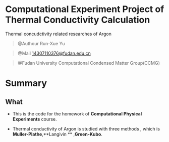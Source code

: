 # Computational Experiment Project of Thermal Conductivity Calculation

Thermal concudctivity related researches of Argon

> @Authour Run-Xue Yu

> @Mail  14307110376@fudan.edu.cn

> @Fudan University Computational Condensed Matter Group(CCMG)

# Summary

## What

- This is the code for the homework of **Computational Physical Experiments** course.

- Thermal conductivity of Argon is studied with three methods , which is **Muller-Plathe**,**Langivin ** ,**Green-Kubo**.
